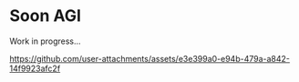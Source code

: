 # Soon AGI

Work in progress...

https://github.com/user-attachments/assets/e3e399a0-e94b-479a-a842-14f9923afc2f



